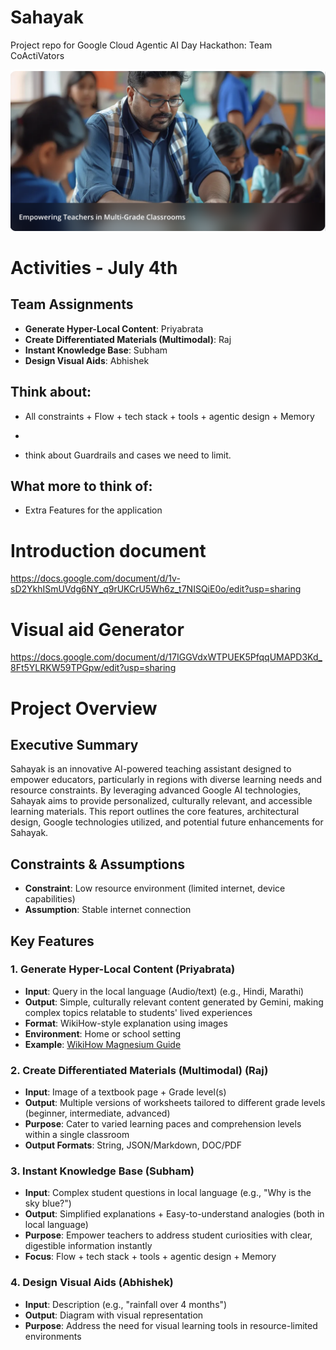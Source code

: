 # Sahayak
 Project repo for Google Cloud Agentic AI Day Hackathon: Team CoActiVators

![Profile](profile.png)

# Activities - July 4th

## Team Assignments
- **Generate Hyper-Local Content**: Priyabrata
- **Create Differentiated Materials (Multimodal)**: Raj
- **Instant Knowledge Base**: Subham
- **Design Visual Aids**: Abhishek

## Think about:
- All constraints + Flow + tech stack + tools + agentic design + Memory
+
- think about Guardrails and cases we need to limit.

## What more to think of:
- Extra Features for the application

# Introduction document
https://docs.google.com/document/d/1v-sD2YkhISmUVdg6NY_q9rUKCrU5Wh6z_t7NISQiE0o/edit?usp=sharing

# Visual aid Generator
https://docs.google.com/document/d/17IGGVdxWTPUEK5PfqqUMAPD3Kd_8Ft5YLRKW59TPGpw/edit?usp=sharing


# Project Overview

## Executive Summary
Sahayak is an innovative AI-powered teaching assistant designed to empower educators, particularly in regions with diverse learning needs and resource constraints. By leveraging advanced Google AI technologies, Sahayak aims to provide personalized, culturally relevant, and accessible learning materials. This report outlines the core features, architectural design, Google technologies utilized, and potential future enhancements for Sahayak.

## Constraints & Assumptions
- **Constraint**: Low resource environment (limited internet, device capabilities)
- **Assumption**: Stable internet connection

## Key Features

### 1. Generate Hyper-Local Content (Priyabrata)
- **Input**: Query in the local language (Audio/text) (e.g., Hindi, Marathi)
- **Output**: Simple, culturally relevant content generated by Gemini, making complex topics relatable to students' lived experiences
- **Format**: WikiHow-style explanation using images
- **Environment**: Home or school setting
- **Example**: [WikiHow Magnesium Guide](https://www.wikihow.com/Which-Magnesium-Is-Best-for-Sleep)

### 2. Create Differentiated Materials (Multimodal) (Raj)
- **Input**: Image of a textbook page + Grade level(s)
- **Output**: Multiple versions of worksheets tailored to different grade levels (beginner, intermediate, advanced)
- **Purpose**: Cater to varied learning paces and comprehension levels within a single classroom
- **Output Formats**: String, JSON/Markdown, DOC/PDF

### 3. Instant Knowledge Base (Subham)
- **Input**: Complex student questions in local language (e.g., "Why is the sky blue?")
- **Output**: Simplified explanations + Easy-to-understand analogies (both in local language)
- **Purpose**: Empower teachers to address student curiosities with clear, digestible information instantly
- **Focus**: Flow + tech stack + tools + agentic design + Memory

### 4. Design Visual Aids (Abhishek)
- **Input**: Description (e.g., "rainfall over 4 months")
- **Output**: Diagram with visual representation
- **Purpose**: Address the need for visual learning tools in resource-limited environments
